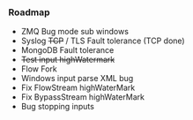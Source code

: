 ### Roadmap
* ZMQ Bug mode sub windows
* Syslog ~~TCP~~ / TLS Fault tolerance (TCP done)
* MongoDB Fault tolerance
* ~~Test input highWatermark~~
* Flow Fork
* Windows input parse XML bug
* Fix FlowStream highWaterMark
* Fix BypassStream highWaterMark
* Bug stopping inputs
